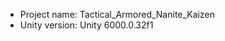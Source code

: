 <!-- UNITY CODE ASSIST INSTRUCTIONS START -->
- Project name: Tactical_Armored_Nanite_Kaizen
- Unity version: Unity 6000.0.32f1
<!-- UNITY CODE ASSIST INSTRUCTIONS END -->